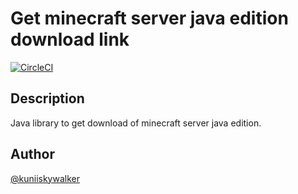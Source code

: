 Get minecraft server java edition download link
=================

[![CircleCI](https://circleci.com/gh/kuniiskywalker/get-minecraft-server-java-edition-dl-link/tree/master.svg?style=svg)](https://circleci.com/gh/kuniiskywalker/get-minecraft-server-java-edition-dl-link/tree/master)

## Description

Java library to get download of minecraft server java edition.

## Author

[@kuniiskywalker](https://twitter.com/kuniiskywalker)




